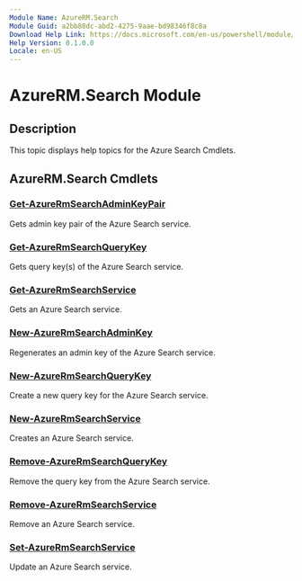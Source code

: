 ```yaml
---
Module Name: AzureRM.Search
Module Guid: a2bb88dc-abd2-4275-9aae-bd98346f8c8a
Download Help Link: https://docs.microsoft.com/en-us/powershell/module/azurerm.search
Help Version: 0.1.0.0
Locale: en-US
---
```


# AzureRM.Search Module
## Description
This topic displays help topics for the Azure Search Cmdlets.

## AzureRM.Search Cmdlets
### [Get-AzureRmSearchAdminKeyPair](Get-AzureRmSearchAdminKeyPair.md)
Gets admin key pair of the Azure Search service.

### [Get-AzureRmSearchQueryKey](Get-AzureRmSearchQueryKey.md)
Gets query key(s) of the Azure Search service.

### [Get-AzureRmSearchService](Get-AzureRmSearchService.md)
Gets an Azure Search service.

### [New-AzureRmSearchAdminKey](New-AzureRmSearchAdminKey.md)
Regenerates an admin key of the Azure Search service.

### [New-AzureRmSearchQueryKey](New-AzureRmSearchQueryKey.md)
Create a new query key for the Azure Search service.

### [New-AzureRmSearchService](New-AzureRmSearchService.md)
Creates an Azure Search service.

### [Remove-AzureRmSearchQueryKey](Remove-AzureRmSearchQueryKey.md)
Remove the query key from the Azure Search service.

### [Remove-AzureRmSearchService](Remove-AzureRmSearchService.md)
Remove an Azure Search service.

### [Set-AzureRmSearchService](Set-AzureRmSearchService.md)
Update an Azure Search service.

